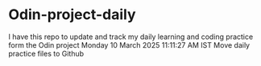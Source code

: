 # Odin-project-daily
I have this repo to update and track my daily learning and coding practice form the Odin project
Monday 10 March 2025 11:11:27 AM IST Move daily practice files to Github 

 

